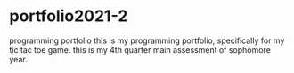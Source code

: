 # portfolio2021-2
programming portfolio 
this is my programming portfolio, specifically for my tic tac toe game. this is my 4th quarter main assessment of sophomore year. 
